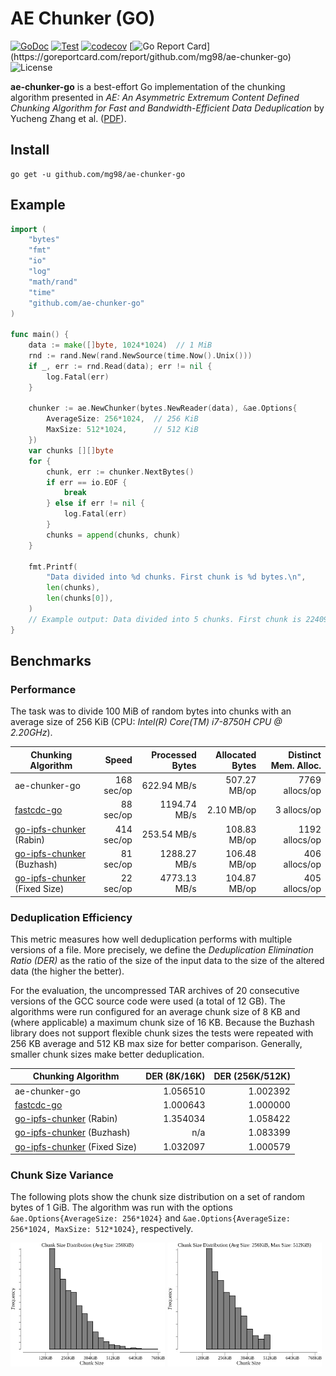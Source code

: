 # AE Chunker (GO)

[![GoDoc](http://img.shields.io/badge/godoc-reference-blue.svg)](https://pkg.go.dev/github.com/mg98/ae-chunker-go)
[![Test](https://github.com/mg98/ae-chunker-go/actions/workflows/test.yml/badge.svg)](https://github.com/mg98/ae-chunker-go/actions/workflows/test.yml)
[![codecov](https://codecov.io/gh/mg98/ae-chunker-go/branch/main/graph/badge.svg?token=R3OYXX1HC7)](https://codecov.io/gh/mg98/ae-chunker-go)
[![Go Report Card](https://goreportcard.com/badge/github.com/mg98/ae-chunker-go?)](https://goreportcard.com/report/github.com/mg98/ae-chunker-go)
![License](https://img.shields.io/github/license/mg98/ae-chunker-go)

**ae-chunker-go** is a best-effort Go implementation of the chunking algorithm presented in
_AE: An Asymmetric Extremum Content Defined
Chunking Algorithm for Fast and
Bandwidth-Efficient Data Deduplication_
by Yucheng Zhang et al. ([PDF](https://ranger.uta.edu/~jiang/publication/Conferences/2015/2015-INFOCOM-AE-%20An%20Asymmetric%20Extremum%20Content%20Defined%20Chunking%20Algorithm%20for%20Fast%20and%20Bandwidth-Efficient%20Data%20Deduplication.pdf)).

## Install

```
go get -u github.com/mg98/ae-chunker-go
```

## Example

```go
import (
    "bytes"
    "fmt"
    "io"
    "log"
    "math/rand"
    "time"
    "github.com/ae-chunker-go"
)

func main() {
    data := make([]byte, 1024*1024)  // 1 MiB
    rnd := rand.New(rand.NewSource(time.Now().Unix()))
    if _, err := rnd.Read(data); err != nil {
        log.Fatal(err)
    }

    chunker := ae.NewChunker(bytes.NewReader(data), &ae.Options{
    	AverageSize: 256*1024,  // 256 KiB
    	MaxSize: 512*1024,      // 512 KiB
    })
    var chunks [][]byte
    for {
    	chunk, err := chunker.NextBytes()
    	if err == io.EOF {
    		break
        } else if err != nil {
        	log.Fatal(err)
        }
        chunks = append(chunks, chunk)
    }
    
    fmt.Printf(
        "Data divided into %d chunks. First chunk is %d bytes.\n",
        len(chunks),
        len(chunks[0]),
    )
    // Example output: Data divided into 5 chunks. First chunk is 224098 bytes.
}
```

## Benchmarks

### Performance

The task was to divide 100 MiB of random bytes into chunks with an average size of 256 KiB
(CPU: _Intel(R) Core(TM) i7-8750H CPU @ 2.20GHz_).

| Chunking Algorithm                                                      |      Speed | Processed Bytes | Allocated Bytes | Distinct Mem. Alloc. |
|-------------------------------------------------------------------------|-----------:|----------------:|----------------:|---------------------:|
| ae-chunker-go                                                           | 168 sec/op |     622.94 MB/s |    507.27 MB/op |       7769 allocs/op |
| [fastcdc-go](https://github.com/jotfs/fastcdc-go)                       |  88 sec/op |    1194.74 MB/s |      2.10 MB/op |          3 allocs/op |
| [go-ipfs-chunker](https://github.com/ipfs/go-ipfs-chunker) (Rabin)      | 414 sec/op |     253.54 MB/s |    108.83 MB/op |       1192 allocs/op |
| [go-ipfs-chunker](https://github.com/ipfs/go-ipfs-chunker) (Buzhash)    |  81 sec/op |    1288.27 MB/s |    106.48 MB/op |        406 allocs/op |
| [go-ipfs-chunker](https://github.com/ipfs/go-ipfs-chunker) (Fixed Size) |  22 sec/op |    4773.13 MB/s |    104.87 MB/op |        405 allocs/op |

### Deduplication Efficiency

This metric measures how well deduplication performs with multiple versions of a file. 
More precisely, we define the _Deduplication Elimination Ratio (DER)_ as the ratio of the size of the input data
to the size of the altered data (the higher the better).

For the evaluation, the uncompressed TAR archives of 20 consecutive versions of the GCC source code were used
(a total of 12 GB). The algorithms were run configured for an average chunk size 
of 8 KB and (where applicable) a maximum chunk size of 16 KB. 
Because the Buzhash library does not support flexible chunk sizes 
the tests were repeated with 256 KB average and 512 KB max size for better comparison.
Generally, smaller chunk sizes make better deduplication.

| Chunking Algorithm                                                      | DER (8K/16K) | DER (256K/512K) |
|-------------------------------------------------------------------------|-------------:|----------------:|
| ae-chunker-go                                                           |     1.056510 |        1.002392 |
| [fastcdc-go](https://github.com/jotfs/fastcdc-go)                       |     1.000643 |        1.000000 |
| [go-ipfs-chunker](https://github.com/ipfs/go-ipfs-chunker) (Rabin)      |     1.354034 |        1.058422 |
| [go-ipfs-chunker](https://github.com/ipfs/go-ipfs-chunker) (Buzhash)    |          n/a |        1.083399 |
| [go-ipfs-chunker](https://github.com/ipfs/go-ipfs-chunker) (Fixed Size) |     1.032097 |        1.000579 |


### Chunk Size Variance

The following plots show the chunk size distribution on a set of random bytes of 1 GiB.
The algorithm was run with the options
`&ae.Options{AverageSize: 256*1024}` and `&ae.Options{AverageSize: 256*1024, MaxSize: 512*1024}`,
respectively.

<img src="./img/csd256kib.png" width="49%"> <img src="./img/csd256kib512kib.png" width="49%">
